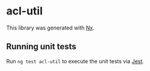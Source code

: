 # acl-util

This library was generated with [Nx](https://nx.dev).

## Running unit tests

Run `ng test acl-util` to execute the unit tests via [Jest](https://jestjs.io).
